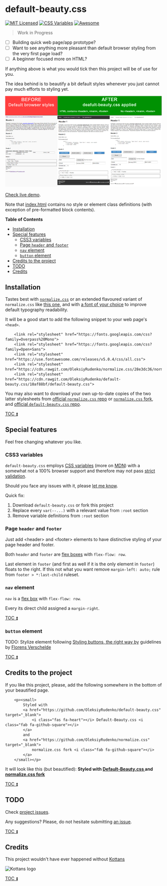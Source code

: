 # default-beauty.css

[![MIT Licensed](https://img.shields.io/badge/license-MIT-blue.svg)](https://github.com/OleksiyRudenko/default-beauty.css/blob/master/LICENSE.md)
[![CSS Variables](https://img.shields.io/badge/CSS-variables-orange.svg)](https://www.w3.org/TR/css-variables-1/)
[![Awesome](https://cdn.rawgit.com/sindresorhus/awesome/d7305f38d29fed78fa85652e3a63e154dd8e8829/media/badge.svg)](https://github.com/sindresorhus/awesome#front-end-development)

> Work in Progress

 - [ ] Building quick web page/app prototype?
 - [ ] Want to see anything more pleasant than default
       browser styling from the very first page load?
 - [ ] A beginner focused more on HTML?

If anything above is what you would tick then this project
will be of use for you.

The idea behind is to beautify a bit default styles whenever
you just cannot pay much efforts to styling yet.

[![default-beauty](image/default-beauty-preview.png)](image/default-beauty-big.png)

[Check live demo](https://oleksiyrudenko.github.io/default-beauty.css/).

Note that [index.html](index.html) contains no style or element class definitions
(with exception of pre-formatted block contents).

<!-- START doctoc generated TOC please keep comment here to allow auto update -->
<!-- DON'T EDIT THIS SECTION, INSTEAD RE-RUN doctoc TO UPDATE -->
**Table of Contents**

- [Installation](#installation)
- [Special features](#special-features)
  - [CSS3 variables](#css3-variables)
  - [Page `header` and `footer`](#page-header-and-footer)
  - [`nav` element](#nav-element)
  - [`button` element](#button-element)
- [Credits to the project](#credits-to-the-project)
- [TODO](#todo)
- [Credits](#credits)

<!-- END doctoc generated TOC please keep comment here to allow auto update -->

## Installation

Tastes best with [`normalize.css`](https://github.com/necolas/normalize.css)
or an extended flavoured variant of `normalize.css` like
[this one](https://github.com/OleksiyRudenko/normalize.css), and
with [a font of your choice](https://www.w3schools.com/howto/howto_google_fonts.asp)
to improve default typography readability.

It will be a good start to add the following snippet to your web page's `<head>`.

```
    <link rel="stylesheet" href="https://fonts.googleapis.com/css?family=Overpass%20Mono">
    <link rel="stylesheet" href="https://fonts.googleapis.com/css?family=Open+Sans">
    <link rel="stylesheet" href="https://use.fontawesome.com/releases/v5.0.4/css/all.css">
    <link rel="stylesheet" href="https://cdn.rawgit.com/OleksiyRudenko/normalize.css/28e3dc36/normalize.css">
    <link rel="stylesheet" href="https://cdn.rawgit.com/OleksiyRudenko/default-beauty.css/10af88bf/default-beauty.css">
```

You may also want to download your own up-to-date copies of the two latter stylesheets
from [official `normalize.css` repo](https://github.com/necolas/normalize.css) or
[`normalize.css` fork](https://github.com/OleksiyRudenko/normalize.css),
and [official `default-beauty.css` repo](https://github.com/OleksiyRudenko/default-beauty.css).

[TOC :arrow_double_up: ](#table-of-contents)

## Special features

Feel free changing whatever you like.

### CSS3 variables

`default-beauty.css` employs
[CSS variables](https://www.w3.org/TR/css-variables-1/)
(more on [MDN](https://developer.mozilla.org/en-US/docs/Web/CSS/Using_CSS_variables))
with a somewhat not a 100% browser support and therefore may not pass
[strict validation](https://jigsaw.w3.org/css-validator/validator?uri=https%3A%2F%2Frawgit.com%2FOleksiyRudenko%2Fdefault-beauty.css%2Fmaster%2Fdefault-beauty.css&profile=css3svg&usermedium=all&warning=1&vextwarning=&lang=en).

Should you face any issues with it, please
[let me know](https://github.com/OleksiyRudenko/default-beauty.css/issues).

Quick fix:
1. Download `default-beauty.css` or fork this project
2. Replace every `var(--...)` with a relevant value from `:root` section
3. Remove variable definitions from `:root` section

### Page `header` and `footer`

Just add &lt;header&gt; and &lt;footer&gt; elements to have distinctive
styling of your page header and footer.

Both `header` and `footer` are
[flex boxes](https://css-tricks.com/snippets/css/a-guide-to-flexbox/)
with `flex-flow: row`.

Last element in `footer` (and first as well if it is the only element
in `footer`) floats to the right. If this not what you want
remove `margin-left: auto;` rule from `footer > *:last-child` ruleset.

### `nav` element

`nav` is a
[flex box](https://css-tricks.com/snippets/css/a-guide-to-flexbox/)
with `flex-flow: row`.

Every its direct child assigned a `margin-right`.

[TOC :arrow_double_up: ](#table-of-contents)

### `button` element

TODO: Stylize element following
[Styling buttons, the right way by](https://fvsch.com/code/styling-buttons/)
guidelines by [Florens Verschelde](https://github.com/fvsch)

[TOC :arrow_double_up: ](#table-of-contents)

## Credits to the project

If you like this project, please, add the following somewhere in the bottom
of your beautified page.

```
    <p><small>
        Styled with
        <a href="https://github.com/OleksiyRudenko/default-beauty.css" target="_blank">
            <i class="fas fa-heart"></i> Default-Beauty.css <i class="fab fa-github-square"></i>
        </a>
        and
        <a href="https://github.com/OleksiyRudenko/normalize.css" target="_blank">
            normalize.css fork <i class="fab fa-github-square"></i>
        </a>
    </small></p>
```

It will look like this (but beautified):
**Styled with
<a href="https://github.com/OleksiyRudenko/default-beauty.css" target="_blank">
    <i class="fas fa-heart"></i> Default-Beauty.css <i class="fab fa-github-square"></i>
</a>
and
<a href="https://github.com/OleksiyRudenko/normalize.css" target="_blank">
    normalize.css fork <i class="fab fa-github-square"></i>
</a>**

[TOC :arrow_double_up: ](#table-of-contents)

## TODO

Check [project issues](https://github.com/OleksiyRudenko/default-beauty.css/issues).

Any suggestions? Please, do not hesitate submitting
[an issue](https://github.com/OleksiyRudenko/default-beauty.css/issues).

[TOC :arrow_double_up: ](#table-of-contents)

## Credits

This project wouldn't have ever happened without [Kottans](https://github.com/kottans)

![Kottans logo](https://avatars0.githubusercontent.com/u/6013442?s=200&v=4)

[TOC :arrow_double_up: ](#table-of-contents)
